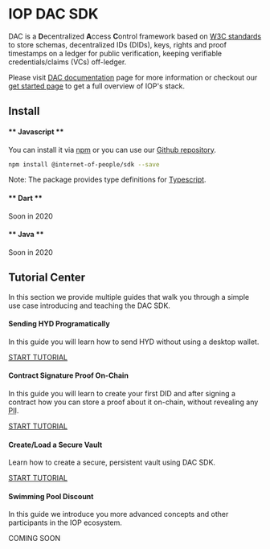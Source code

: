# IOP DAC SDK

DAC is a **D**ecentralized **A**ccess **C**ontrol framework based on <a href="https://w3c.github.io/did-core">W3C standards</a> to store schemas, decentralized IDs (DIDs), keys, rights and proof timestamps on a ledger for public verification, keeping verifiable credentials/claims (VCs) off-ledger.

Please visit [DAC documentation](/dac) page for more information or checkout our [get started page](/get_started) to get a full overview of IOP's stack.

## Install

<!-- tabs:start -->

#### ** Javascript **

You can install it via [npm](https://www.npmjs.com/package/@internet-of-people/sdk) or you can use our [Github repository](https://github.com/Internet-of-People/morpheus-ts).

```bash
npm install @internet-of-people/sdk --save
```

<span class="text-muted">Note: The package provides type definitions for [Typescript](https://www.typescriptlang.org/).</span>

#### ** Dart **

Soon in 2020

#### ** Java **

Soon in 2020

<!-- tabs:end -->

## Tutorial Center

In this section we provide multiple guides that walk you through a simple use case introducing and teaching the DAC SDK.

<div class="container ml-0 pl-0">
  <div class="row ml-0 pl-0">
    <div class="col-sm-4 pl-0 ml-0">
      <div class="card h-100">
        <div class="card-body d-flex flex-column">
          <h4 class="card-title">Sending HYD Programatically</h4>
          <p class="card-text">In this guide you will learn how to send HYD without using a desktop wallet.</p>
          <a href="/#/sdk/tutorial_send_hyd" class="btn btn-sm btn-outline-primary mt-auto">START TUTORIAL</a>
        </div>
      </div>
    </div>
    <div class="col-sm-4 pl-0 ml-0">
      <div class="card h-100">
        <div class="card-body d-flex flex-column">
          <h4 class="card-title">Contract Signature Proof On-Chain</h4>
          <p class="card-text">In this guide you will learn to create your first DID and after signing a contract how you can store a proof about it on-chain, without revealing any <abbr title="Personally Identifiable Information">PII</abbr>.</p>
          <a href="/#/sdk/tutorial_dac_contract" class="btn btn-sm btn-outline-primary mt-auto">START TUTORIAL</a>
        </div>
      </div>
    </div>
    <div class="col-sm-4 pl-0 ml-0">
      <div class="card h-100">
        <div class="card-body d-flex flex-column">
          <h4 class="card-title">Create/Load a Secure Vault</h4>
          <p class="card-text">Learn how to create a secure, persistent vault using DAC SDK.</p>
          <a href="/#/sdk/tutorial_create_vault" class="btn btn-sm btn-outline-primary mt-auto">START TUTORIAL</a>
        </div>
      </div>
    </div>
  </div>
  <div class="row ml-0 pl-0 mt-3">
    <div class="col-sm-4 pl-0 ml-0">
      <div class="card h-100">
        <div class="card-body d-flex flex-column">
          <h4 class="card-title">Swimming Pool Discount</h4>
          <p class="card-text">In this guide we introduce you more advanced concepts and other participants in the IOP ecosystem.</p>
          <a class="btn btn-sm btn-outline-primary mt-auto disabled">COMING SOON</a>
        </div>
      </div>
    </div>
  </div>
</div>
